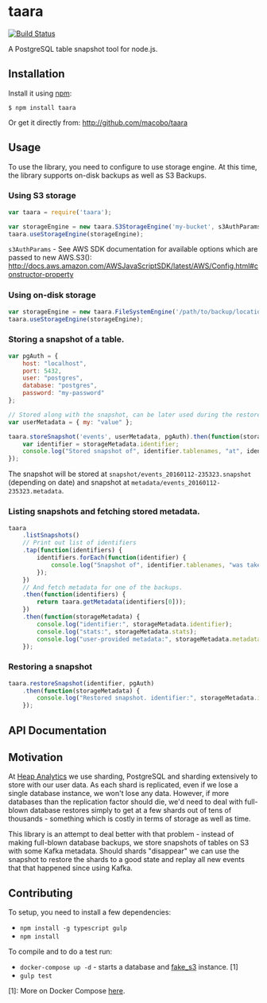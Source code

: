 # taara

[![Build Status](https://img.shields.io/travis/macobo/taara/master.svg?style=flat-square)](https://travis-ci.org/macobo/taara)

A PostgreSQL table snapshot tool for node.js.

## Installation

Install it using [npm](http://github.com/isaacs/npm):

    $ npm install taara

Or get it directly from:
http://github.com/macobo/taara

## Usage

To use the library, you need to configure to use storage engine. At this time, the library supports on-disk backups as well as S3 Backups.

### Using S3 storage

```javascript
var taara = require('taara');

var storageEngine = new taara.S3StorageEngine('my-bucket', s3AuthParams);
taara.useStorageEngine(storageEngine);
```

`s3AuthParams` - See AWS SDK documentation for available options which are passed to new AWS.S3(): http://docs.aws.amazon.com/AWSJavaScriptSDK/latest/AWS/Config.html#constructor-property

### Using on-disk storage

```javascript
var storageEngine = new taara.FileSystemEngine('/path/to/backup/location');
taara.useStorageEngine(storageEngine);
```

### Storing a snapshot of a table.

```javascript
var pgAuth = {
    host: "localhost",
    port: 5432,
    user: "postgres",
    database: "postgres",
    password: "my-password"
};

// Stored along with the snapshot, can be later used during the restore process
var userMetadata = { my: "value" };

taara.storeSnapshot('events', userMetadata, pgAuth).then(function(storageMetadata) {
    var identifier = storageMetadata.identifier;
    console.log("Stored snapshot of", identifier.tablenames, "at", identifier.date);
});
```

The snapshot will be stored at `snapshot/events_20160112-235323.snapshot` (depending
on date) and snapshot at `metadata/events_20160112-235323.metadata`.

### Listing snapshots and fetching stored metadata.

```javascript
taara
    .listSnapshots()
    // Print out list of identifiers
    .tap(function(identifiers) {
        identifiers.forEach(function(identifier) {
            console.log("Snapshot of", identifier.tablenames, "was taken at", identifier.date);
        });
    })
    // And fetch metadata for one of the backups.
    .then(function(identifiers) {
        return taara.getMetadata(identifiers[0]));
    })
    .then(function(storageMetadata) {
        console.log("identifier:", storageMetadata.identifier);
        console.log("stats:", storageMetadata.stats);
        console.log("user-provided metadata:", storageMetadata.metadata);
    });
```

### Restoring a snapshot

```javascript
taara.restoreSnapshot(identifier, pgAuth)
    .then(function(storageMetadata) {
        console.log("Restored snapshot. identifier:", storageMetadata.identifier);
    });
```


## API Documentation



## Motivation

At [Heap Analytics](heapanalytics.com) we use sharding, PostgreSQL and sharding extensively to store
with our user data. As each shard is replicated, even if we lose a single database instance,
we won't lose any data. However, if more databases than the replication factor should die,
we'd need to deal with full-blown database restores simply to get at a few shards out of
tens of thousands - something which is costly in terms of storage as well as time.

This library is an attempt to deal better with that problem - instead of making full-blown
database backups, we store snapshots of tables on S3 with some Kafka metadata. Should
shards "disappear" we can use the snapshot to restore the shards to a good state and replay
all new events that that happened since using Kafka.

## Contributing

To setup, you need to install a few dependencies:

- `npm install -g typescript gulp`
- `npm install`

To compile and to do a test run:

- `docker-compose up -d` - starts a database and [fake_s3](https://github.com/jubos/fake-s3) instance. [1]
- `gulp test`

[1]: More on Docker Compose [here](https://docs.docker.com/compose/).